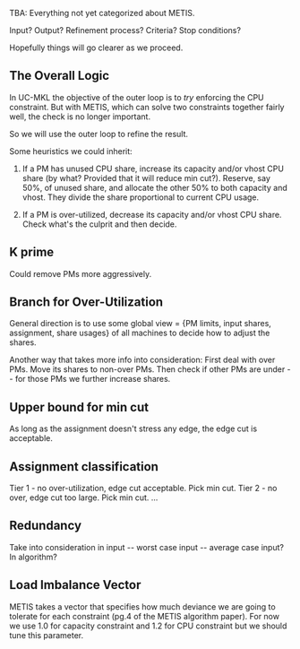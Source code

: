 TBA: Everything not yet categorized about METIS.

Input? Output? Refinement process? Criteria? Stop conditions?

Hopefully things will go clearer as we proceed.

## The Overall Logic

In UC-MKL the objective of the outer loop is to _try_ enforcing the CPU
constraint. But with METIS, which can solve two constraints together fairly
well, the check is no longer important.

So we will use the outer loop to refine the result.

Some heuristics we could inherit:

1. If a PM has unused CPU share, increase its capacity and/or vhost CPU share
(by what? Provided that it will reduce min cut?). Reserve, say 50%, of unused
share, and allocate the other 50% to both capacity and vhost. They divide the
share proportional to current CPU usage.

2. If a PM is over-utilized, decrease its capacity and/or vhost CPU share. Check
what's the culprit and then decide.

## K prime

Could remove PMs more aggressively.

## Branch for Over-Utilization

General direction is to use some global view = {PM limits, input shares, assignment, share usages} of all machines to
decide how to adjust the shares.

Another way that takes more info into consideration:
First deal with over PMs. Move its shares to non-over PMs. Then check if other PMs are under -- for those PMs we further
increase shares.

## Upper bound for min cut

As long as the assignment doesn't stress any edge, the edge cut is acceptable.

## Assignment classification

Tier 1 - no over-utilization, edge cut acceptable. Pick min cut.
Tier 2 - no over, edge cut too large. Pick min cut.
...



## Redundancy

Take into consideration in input -- worst case input -- average case input? In algorithm?

## Load Imbalance Vector

METIS takes a vector that specifies how much deviance we are going to tolerate for each constraint (pg.4 of the METIS 
algorithm paper). For now we use 1.0 for capacity constraint and 1.2 for CPU constraint but we should tune this parameter.

